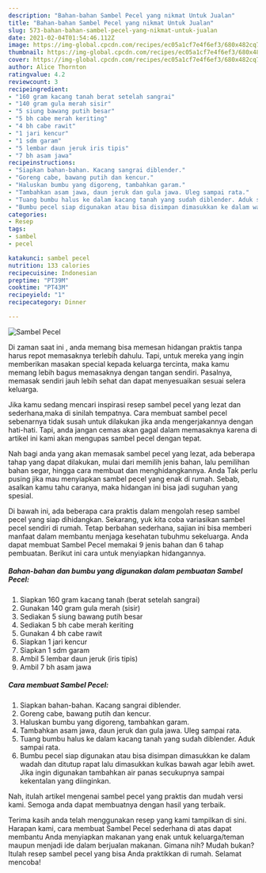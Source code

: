 ```yaml
---
description: "Bahan-bahan Sambel Pecel yang nikmat Untuk Jualan"
title: "Bahan-bahan Sambel Pecel yang nikmat Untuk Jualan"
slug: 573-bahan-bahan-sambel-pecel-yang-nikmat-untuk-jualan
date: 2021-02-04T01:54:46.112Z
image: https://img-global.cpcdn.com/recipes/ec05a1cf7e4f6ef3/680x482cq70/sambel-pecel-foto-resep-utama.jpg
thumbnail: https://img-global.cpcdn.com/recipes/ec05a1cf7e4f6ef3/680x482cq70/sambel-pecel-foto-resep-utama.jpg
cover: https://img-global.cpcdn.com/recipes/ec05a1cf7e4f6ef3/680x482cq70/sambel-pecel-foto-resep-utama.jpg
author: Alice Thornton
ratingvalue: 4.2
reviewcount: 3
recipeingredient:
- "160 gram kacang tanah berat setelah sangrai"
- "140 gram gula merah sisir"
- "5 siung bawang putih besar"
- "5 bh cabe merah keriting"
- "4 bh cabe rawit"
- "1 jari kencur"
- "1 sdm garam"
- "5 lembar daun jeruk iris tipis"
- "7 bh asam jawa"
recipeinstructions:
- "Siapkan bahan-bahan. Kacang sangrai diblender."
- "Goreng cabe, bawang putih dan kencur."
- "Haluskan bumbu yang digoreng, tambahkan garam."
- "Tambahkan asam jawa, daun jeruk dan gula jawa. Uleg sampai rata."
- "Tuang bumbu halus ke dalam kacang tanah yang sudah diblender. Aduk sampai rata."
- "Bumbu pecel siap digunakan atau bisa disimpan dimasukkan ke dalam wadah dan ditutup rapat lalu dimasukkan kulkas bawah agar lebih awet. Jika ingin digunakan tambahkan air panas secukupnya sampai kekentalan yang diinginkan."
categories:
- Resep
tags:
- sambel
- pecel

katakunci: sambel pecel 
nutrition: 133 calories
recipecuisine: Indonesian
preptime: "PT39M"
cooktime: "PT43M"
recipeyield: "1"
recipecategory: Dinner

---
```



![Sambel Pecel](https://img-global.cpcdn.com/recipes/ec05a1cf7e4f6ef3/680x482cq70/sambel-pecel-foto-resep-utama.jpg)

Di zaman  saat ini , anda memang bisa memesan hidangan praktis tanpa harus repot memasaknya terlebih dahulu. Tapi, untuk mereka yang ingin memberikan masakan special kepada keluarga tercinta, maka kamu memang lebih bagus memasaknya dengan tangan sendiri. Pasalnya, memasak sendiri jauh lebih sehat dan dapat menyesuaikan sesuai selera keluarga.

Jika kamu sedang mencari inspirasi resep sambel pecel yang lezat dan sederhana,maka di sinilah tempatnya. Cara membuat sambel pecel  sebenarnya tidak susah untuk dilakukan jika anda mengerjakannya dengan hati-hati. Tapi, anda jangan cemas akan gagal dalam memasaknya 
karena di artikel ini kami akan mengupas sambel pecel dengan tepat.  



Nah bagi anda yang akan memasak sambel pecel yang lezat, ada beberapa tahap yang dapat dilakukan, mulai dari memilih jenis bahan, lalu pemilihan bahan segar, hingga cara membuat dan menghidangkannya. Anda Tak perlu pusing jika mau menyiapkan sambel pecel yang enak di rumah. Sebab, asalkan kamu  tahu caranya, maka hidangan ini bisa jadi suguhan yang spesial.

Di bawah ini, ada beberapa cara praktis  dalam mengolah resep sambel pecel yang siap dihidangkan. Sekarang, yuk kita coba variasikan sambel pecel sendiri di rumah. Tetap berbahan sederhana, sajian ini bisa memberi manfaat dalam membantu menjaga kesehatan tubuhmu sekeluarga. Anda dapat membuat Sambel Pecel memakai 9 jenis bahan dan 6 tahap pembuatan. Berikut ini cara untuk menyiapkan hidangannya.

<!--inarticleads1-->

##### Bahan-bahan dan bumbu yang digunakan dalam pembuatan Sambel Pecel:

1. Siapkan 160 gram kacang tanah (berat setelah sangrai)
1. Gunakan 140 gram gula merah (sisir)
1. Sediakan 5 siung bawang putih besar
1. Sediakan 5 bh cabe merah keriting
1. Gunakan 4 bh cabe rawit
1. Siapkan 1 jari kencur
1. Siapkan 1 sdm garam
1. Ambil 5 lembar daun jeruk (iris tipis)
1. Ambil 7 bh asam jawa




<!--inarticleads2-->

##### Cara membuat Sambel Pecel:

1. Siapkan bahan-bahan. Kacang sangrai diblender.
1. Goreng cabe, bawang putih dan kencur.
1. Haluskan bumbu yang digoreng, tambahkan garam.
1. Tambahkan asam jawa, daun jeruk dan gula jawa. Uleg sampai rata.
1. Tuang bumbu halus ke dalam kacang tanah yang sudah diblender. Aduk sampai rata.
1. Bumbu pecel siap digunakan atau bisa disimpan dimasukkan ke dalam wadah dan ditutup rapat lalu dimasukkan kulkas bawah agar lebih awet. Jika ingin digunakan tambahkan air panas secukupnya sampai kekentalan yang diinginkan.




Nah, itulah artikel mengenai  sambel pecel  yang praktis dan mudah versi kami. Semoga anda dapat membuatnya dengan hasil yang terbaik. 

Terima kasih anda telah menggunakan resep yang kami tampilkan di sini. Harapan kami, cara membuat  Sambel Pecel sederhana di atas dapat membantu Anda menyiapkan makanan yang enak untuk keluarga/teman maupun menjadi ide dalam berjualan makanan. Gimana nih? Mudah bukan? Itulah resep sambel pecel yang bisa Anda praktikkan di rumah. Selamat mencoba!

